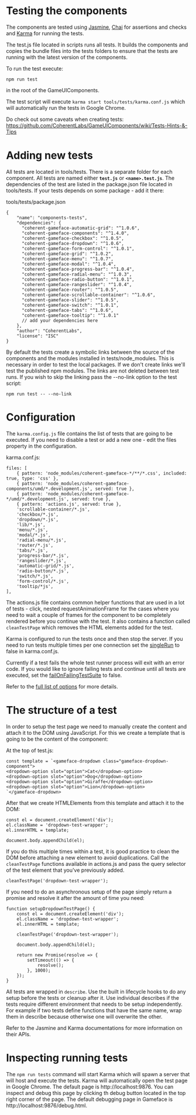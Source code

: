 <!--Copyright (c) Coherent Labs AD. All rights reserved. -->
# Testing the components

The components are tested using [Jasmine](https://jasmine.github.io/), [Chai](https://www.chaijs.com/) for assertions
and checks and [Karma](https://karma-runner.github.io/latest/index.html) for running the tests.

The test.js file located in scripts runs all tests. It builds the components and
copies the bundle files into the tests folders to ensure that the tests are running
with the latest version of the components.

To run the test execute:

`npm run test`

in the root of the GameUIComponents.

The test script will execute `karma start tools/tests/karma.conf.js` which will automatically
run the tests in Google Chrome.

Do check out some caveats when creating tests: https://github.com/CoherentLabs/GameUIComponents/wiki/Tests-Hints-&-Tips

# Adding new tests

All tests are located in tools/tests. There is a separate folder for each component. All tests are named either **`test.js`** or **`<name>.test.js`**.
The dependencies of the test are listed in the package.json file located in tools/tests. If your tests depends on some package - add it there:

tools/tests/package.json
~~~~{.js}
{
    "name": "components-tests",
    "dependencies": {
      "coherent-gameface-automatic-grid": "^1.0.6",
      "coherent-gameface-components": "^1.4.0",
      "coherent-gameface-checkbox": "^1.0.5",
      "coherent-gameface-dropdown": "^1.0.6",
      "coherent-gameface-form-control": "^1.0.1",
      "coherent-gameface-grid": "^1.0.2",
      "coherent-gameface-menu": "^1.0.7",
      "coherent-gameface-modal": "^1.0.4",
      "coherent-gameface-progress-bar": "^1.0.4",
      "coherent-gameface-radial-menu": "^1.0.3",
      "coherent-gameface-radio-button": "^1.0.1",
      "coherent-gameface-rangeslider": "^1.0.4",
      "coherent-gameface-router": "^1.0.5",
      "coherent-gameface-scrollable-container": "^1.0.6",
      "coherent-gameface-slider": "^1.0.5",
      "coherent-gameface-switch": "^1.0.1",
      "coherent-gameface-tabs": "^1.0.6",
      "coherent-gameface-tooltip": "^1.0.1"
      // add your dependencies here
    },
    "author": "CoherentLabs",
    "license": "ISC"
}
~~~~

By default the tests create a symbolic links between the source of the components and the modules installed in tests/node_modules. This is necessary in order to test the local packages. If we don't create links we'll test the published npm modules. The links are not deleted between test runs. If you wish to skip the linking pass the --no-link option to the test script:

`npm run test -- --no-link`

# Configuration

The `karma.config.js` file contains the list of tests that are going to be
executed. If you need to disable a test or add a new one - edit the files
property in the configuration.

karma.conf.js:
~~~~{.js}
files: [
    { pattern: 'node_modules/coherent-gameface-*/**/*.css', included: true, type: 'css' },
    { pattern: 'node_modules/coherent-gameface-components/umd/*.development.js', served: true },
    { pattern: 'node_modules/coherent-gameface-*/umd/*.development.js', served: true },
    { pattern: 'actions.js', served: true },
    'scrollable-container/*.js',
    'checkbox/*.js',
    'dropdown/*.js',
    'lib/*.js',
    'menu/*.js',
    'modal/*.js',
    'radial-menu/*.js',
    'router/*.js',
    'tabs/*.js',
    'progress-bar/*.js',
    'rangeslider/*.js',
    'automatic-grid/*.js',
    'radio-button/*.js',
    'switch/*.js',
    'form-control/*.js',
    'tooltip/*js',
],
~~~~

The actions.js file contains common helper functions that are used in a lot of tests - click, nested requestAnimationFrame for the cases where you need to wait a couple of frames for the component to be completely rendered before you continue with the test. It also contains a function called `cleanTestPage` which removes the HTML elements added for the test.

Karma is configured to run the tests once and then stop the server. If you need to run
tests multiple times per one connection set the [singleRun](http://karma-runner.github.io/6.3/config/configuration-file.html#singlerun) to false in karma.conf.js.

Currently if a test fails the whole test runner process will exit with an error code.
If you would like to ignore failing tests and continue until all tests are executed,
set the [failOnFailingTestSuite](http://karma-runner.github.io/6.3/config/configuration-file.html#failonfailingtestsuite) to false.

Refer to the [full list of options](http://karma-runner.github.io/6.3/config/configuration-file.html) for more details.

# The structure of a test

In order to setup the test page we need to manually create the content and attach it to the DOM using JavaScript. For this we create a template that is going to be the content of the component:

At the top of test.js:

````
const template = `<gameface-dropdown class="gameface-dropdown-component">
<dropdown-option slot="option">Cat</dropdown-option>
<dropdown-option slot="option">Dog</dropdown-option>
<dropdown-option slot="option">Giraffe</dropdown-option>
<dropdown-option slot="option">Lion</dropdown-option>
`</gameface-dropdown>
````

After that we create HTMLElements from this template and attach it to the DOM:

````
const el = document.createElement('div');
el.className = 'dropdown-test-wrapper';
el.innerHTML = template;

document.body.appendChild(el);
````

If you do this multiple times within a test, it is good practice to clean the DOM before attaching a new element to avoid duplications. Call the `cleanTestPage` functions available in actions.js and pass the query selector of the test element that you've previously added.

````
cleanTestPage('dropdown-test-wrapper');
````

If you need to do an asynchronous setup of the page simply return
a promise and resolve it after the amount of time you need:

````
function setupDropdownTestPage() {
    const el = document.createElement('div');
    el.className = 'dropdown-test-wrapper';
    el.innerHTML = template;

    cleanTestPage('dropdown-test-wrapper');

    document.body.appendChild(el);

    return new Promise(resolve => {
        setTimeout(() => {
            resolve();
        }, 1000);
    });
}
````

All tests are wrapped in `describe`. Use the built in lifecycle hooks to do any setup before the tests or cleanup after it. Use individual describes if the tests require different environment that needs to be setup independently. For example if two tests define functions that have the same name, wrap them in describe because otherwise one will
overwrite the other.

Refer to the Jasmine and Karma documentations for more information on their APIs.


# Inspecting running tests

The `npm run tests` command will start Karma which will spawn a server that will host and
execute the tests. Karma will automatically open the test page in Google Chrome.
The default page is http://localhost:9876. You can inspect and debug this page by
clicking th debug button located in the top right corner of the page.
The default debugging page in Gameface is http://localhost:9876/debug.html.
